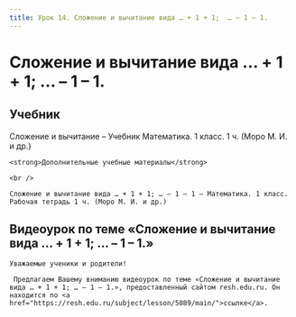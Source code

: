 ```yaml
---
title: Урок 14. Сложение и вычитание вида … + 1 + 1;  … – 1 – 1.
---
```


# Сложение и вычитание вида … + 1 + 1;  … – 1 – 1.

## Учебник

Сложение и вычитание – Учебник Математика. 1 класс. 1 ч. (Моро М. И. и др.)

<p>
	<strong>Дополнительные учебные материалы</strong> 
</p>
<p>
	<br /> 
</p>
<p>
	Сложение и вычитание вида … + 1 + 1; … – 1 – 1 – Математика. 1 класс. Рабочая тетрадь 1 ч. (Моро М. И. и др.)
</p>

## Видеоурок по теме «Сложение и вычитание вида … + 1 + 1; … – 1 – 1.»

<p>
	Уважаемые ученики и родители!  
</p>
<p>
	 Предлагаем Вашему вниманию видеоурок по теме «Сложение и вычитание вида … + 1 + 1; … – 1 – 1.», предоставленный сайтом resh.edu.ru. Он находится по <a href="https://resh.edu.ru/subject/lesson/5089/main/">ссылке</a>.
</p>